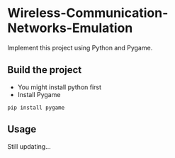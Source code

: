 # Wireless-Communication-Networks-Emulation

Implement this project using Python and Pygame. 

## Build the project
* You might install python first
* Install Pygame
```
pip install pygame
```

## Usage 

Still updating...
